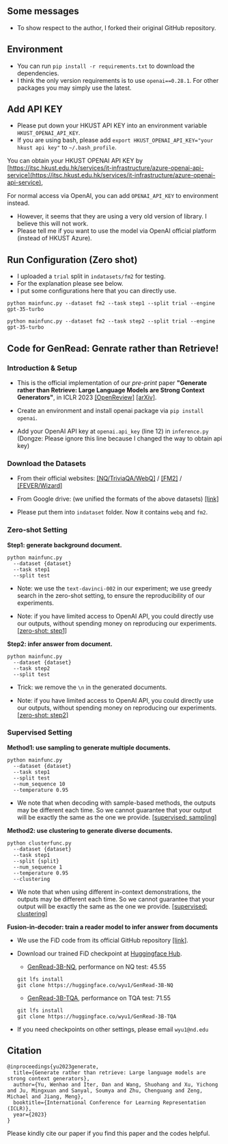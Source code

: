 ## Some messages

- To show respect to the author, I forked their original GitHub repository.

## Environment

- You can run `pip install -r requirements.txt` to download the dependencies.
- I think the only version requirements is to use `openai==0.28.1`. For other packages you may simply use the latest.

## Add API KEY
- Please put down your HKUST API KEY into an environment variable `HKUST_OPENAI_API_KEY`.
- If you are using bash, please add `export HKUST_OPENAI_API_KEY="your hkust api key"` to `~/.bash_profile`.

You can obtain your HKUST OPENAI API KEY by [https://itsc.hkust.edu.hk/services/it-infrastructure/azure-openai-api-service](https://itsc.hkust.edu.hk/services/it-infrastructure/azure-openai-api-service),

For normal access via OpenAI, you can add `OPENAI_API_KEY` to environment instead.
- However, it seems that they are using a very old version of library. I believe this will not work.
- Please tell me if you want to use the model via OpenAI official platform (instead of HKUST Azure).

## Run Configuration (Zero shot)
- I uploaded a `trial` split in `indatasets/fm2` for testing.
- For the explanation please see below.
- I put some configurations here that you can directly use.

`python mainfunc.py --dataset fm2 --task step1 --split trial --engine gpt-35-turbo`

`python mainfunc.py --dataset fm2 --task step2 --split trial --engine gpt-35-turbo`

## Code for GenRead: Genrate rather than Retrieve!

### Introduction & Setup

- This is the official implementation of our *pre-print* paper **"Generate rather than Retrieve: Large Language Models are Strong Context Generators"**, in ICLR 2023 [\[OpenReview\]](https://openreview.net/forum?id=fB0hRu9GZUS) [\[arXiv\]](https://arxiv.org/abs/2209.10063).

- Create an environment and install openai package via `pip install openai`.

- Add your OpenAI API key at `openai.api_key` (line 12) in `inference.py` (Dongze: Please ignore this line because I changed the way to obtain api key)

### Download the Datasets

- From their official websites: [\[NQ/TriviaQA/WebQ\]](https://github.com/facebookresearch/DPR) / [\[FM2\]](https://github.com/google-research/fool-me-twice) / [\[FEVER/Wizard\]](https://github.com/facebookresearch/KILT)

- From Google drive: (we unified the formats of the above datasets) [\[link\]](https://drive.google.com/drive/folders/1lFFTklW_0HuR53hLpFdLClgfSAhXn_2f?usp=sharing)

- Please put them into `indataset` folder. Now it contains `webq` and `fm2`.

### Zero-shot Setting 

**Step1: generate background document.**

```
python mainfunc.py 
  --dataset {dataset} 
  --task step1 
  --split test
```

- Note: we use the `text-davinci-002` in our experiment; we use greedy search in the zero-shot setting, to ensure the reproducibility of our experiments. 

- Note: if you have limited access to OpenAI API, you could directly use our outputs, without spending money on reproducing our experiments. [\[zero-shot: step1\]](https://drive.google.com/drive/folders/1u7VUOX2l86g4JkMPxPZ1vhMW8O7mwRZw?usp=sharing)

**Step2: infer answer from document.**

```
python mainfunc.py 
  --dataset {dataset} 
  --task step2 
  --split test
```

- Trick: we remove the `\n` in the generated documents. 

- Note: if you have limited access to OpenAI API, you could directly use our outputs, without spending money on reproducing our experiments. [\[zero-shot: step2\]](https://drive.google.com/drive/folders/1s5chlju2Nzh4IqH1I49m73mwlnVL2318?usp=sharing)


### Supervised Setting 

**Method1: use sampling to generate multiple documents.**

```
python mainfunc.py 
  --dataset {dataset} 
  --task step1 
  --split test 
  --num_sequence 10 
  --temperature 0.95
```

- We note that when decoding with sample-based methods, the outputs may be different each time. So we cannot guarantee that your output will be exactly the same as the one we provide. [\[supervised: sampling\]](https://drive.google.com/drive/folders/1ZHmbodWMx1WOyyPFe60_vI6rF3piFAxg?usp=sharing)

**Method2: use clustering to generate diverse documents.**

```
python clusterfunc.py 
  --dataset {dataset} 
  --task step1 
  --split {split} 
  --num_sequence 1 
  --temperature 0.95 
  --clustering
```

- We note that when using different in-context demonstrations, the outputs may be different each time. So we cannot guarantee that your output will be exactly the same as the one we provide. [\[supervised: clustering\]](https://drive.google.com/drive/folders/1DNjTTOLKi24wohJKu1Z-v6b4izfymlLu?usp=sharingg)


**Fusion-in-decoder: train a reader model to infer answer from documents**

- We use the FiD code from its official GitHub repository [\[link\]](https://github.com/facebookresearch/FiD).

- Download our trained FiD checkpoint at [Huggingface Hub](https://huggingface.co/models). 

  - [GenRead-3B-NQ](https://huggingface.co/wyu1/GenRead-3B-NQ), performance on NQ test: 45.55
  ```
  git lfs install
  git clone https://huggingface.co/wyu1/GenRead-3B-NQ
  ```

  - [GenRead-3B-TQA](https://huggingface.co/wyu1/GenRead-3B-TQA), performance on TQA test: 71.55
  ```
  git lfs install
  git clone https://huggingface.co/wyu1/GenRead-3B-TQA
  ```

- If you need checkpoints on other settings, please email `wyu1@nd.edu`

## Citation

```
@inproceedings{yu2023generate,
  title={Generate rather than retrieve: Large language models are strong context generators},
  author={Yu, Wenhao and Iter, Dan and Wang, Shuohang and Xu, Yichong and Ju, Mingxuan and Sanyal, Soumya and Zhu, Chenguang and Zeng, Michael and Jiang, Meng},
  booktitle={International Conference for Learning Representation (ICLR)},
  year={2023}
}
```

Please kindly cite our paper if you find this paper and the codes helpful.
